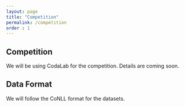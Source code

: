 ```yaml
---
layout: page
title: "Competition"
permalink: /competition
order : 1
---
```


## Competition

We will be using CodaLab for the competition. Details are coming soon.


## Data Format
We will follow the CoNLL format for the datasets. 


<!--## Official Competition Metric for the Task-->
